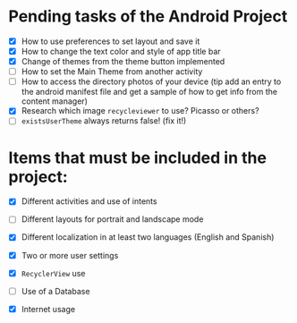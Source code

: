 # Pending tasks of the Android Project
- [x] How to use preferences to set layout and save it
- [x] How to change the text color and style of app title bar
- [x] Change of themes from the theme button implemented
- [ ] How to set the Main Theme from another activity
- [ ] How to access the directory photos of your device (tip add an entry to the android manifest file and get a sample of how to get info from the content manager) 
- [x] Research which image `recycleviewer` to use? Picasso or others?
- [ ] `existsUserTheme` always returns false! (fix it!)

# Items that must be included in the project:
- [x] Different activities and use of intents
- [ ] Different layouts for portrait and landscape mode
- [x] Different localization in at least two languages (English and Spanish)
- [x] Two or more user settings
- [x] `RecyclerView` use
- [ ] Use of a Database
- [x] Internet usage

